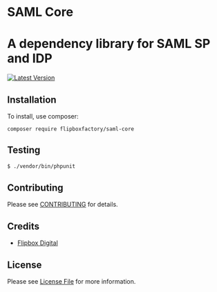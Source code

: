 # SAML Core
# A dependency library for SAML SP and IDP
[![Latest Version](https://img.shields.io/github/release/flipboxfactory/saml-core.svg?style=flat-square)](https://github.com/flipboxfactory/saml-core/releases)

## Installation

To install, use composer:

```
composer require flipboxfactory/saml-core
```

## Testing

``` bash
$ ./vendor/bin/phpunit
```

## Contributing

Please see [CONTRIBUTING](CONTRIBUTING.md) for details.


## Credits

- [Flipbox Digital](https://github.com/flipbox)

## License

Please see [License File](LICENSE.md) for more information.
